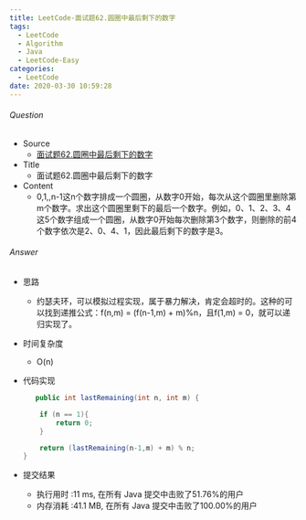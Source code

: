 ```yaml
---
title: LeetCode-面试题62.圆圈中最后剩下的数字
tags:
  - LeetCode
  - Algorithm
  - Java
  - LeetCode-Easy
categories:
  - LeetCode
date: 2020-03-30 10:59:28
---
```

###### Question
- Source
	- [面试题62.圆圈中最后剩下的数字](https://leetcode-cn.com/problems/yuan-quan-zhong-zui-hou-sheng-xia-de-shu-zi-lcof/) 
- Title
	- 面试题62.圆圈中最后剩下的数字 
- Content
	- 0,1,,n-1这n个数字排成一个圆圈，从数字0开始，每次从这个圆圈里删除第m个数字。求出这个圆圈里剩下的最后一个数字。例如，0、1、2、3、4这5个数字组成一个圆圈，从数字0开始每次删除第3个数字，则删除的前4个数字依次是2、0、4、1，因此最后剩下的数字是3。
<!--more-->

###### Answer
- 思路
	- 约瑟夫环，可以模拟过程实现，属于暴力解决，肯定会超时的。这种的可以找到递推公式：f(n,m) = (f(n-1,m) + m)%n，且f(1,m) = 0，就可以递归实现了。
- 时间复杂度
	- O(n) 	
- 代码实现

	```Java
	   public int lastRemaining(int n, int m) {

        if (n == 1){
            return 0;
        }

        return (lastRemaining(n-1,m) + m) % n;
    }

	```
- 提交结果
	- 执行用时 :11 ms, 在所有 Java 提交中击败了51.76%的用户
	- 内存消耗 :41.1 MB, 在所有 Java 提交中击败了100.00%的用户
